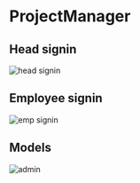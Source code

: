 # ProjectManager

## Head signin
![head signin](https://user-images.githubusercontent.com/22098145/43412123-d911799c-9449-11e8-80e1-8bfead684dfc.PNG)

## Employee signin
![emp signin](https://user-images.githubusercontent.com/22098145/43412135-ddcf53b4-9449-11e8-8aac-cd4a2b6e6fb2.PNG)

## Models
![admin](https://user-images.githubusercontent.com/22098145/43412142-e0b20e64-9449-11e8-82b1-41aef4dcd7b8.PNG)
